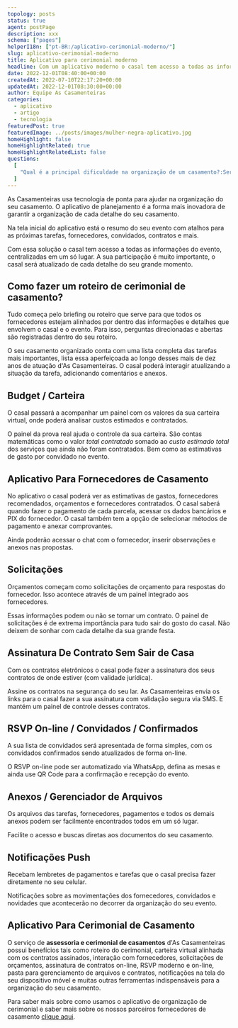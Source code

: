 ```yaml
---
topology: posts
status: true
agent: postPage
description: xxx
schema: ["pages"]
helperI18n: ["pt-BR:/aplicativo-cerimonial-moderno/"]
slug: aplicativo-cerimonial-moderno
title: Aplicativo para cerimonial moderno
headline: Com um aplicativo moderno o casal tem acesso a todas as informações do evento, centralizadas em um só lugar.
date: 2022-12-01T08:40:00+00:00
createdAt: 2022-07-10T22:17:20+00:00
updatedAt: 2022-12-01T08:30:00+00:00
author: Equipe As Casamenteiras
categories:
  - aplicativo
  - artigo
  - tecnologia
featuredPost: true
featuredImage: ../posts/images/mulher-negra-aplicativo.jpg
homeHighlight: false
homeHighlightRelated: true
homeHighlightRelatedList: false
questions:
  [
    "Qual é a principal dificuldade na organização de um casamento?:Ser organizada e manter a calma. É importante usar a tecnologia também. Há uma infinidades de desafios, por isso talvez uma das principais dificuldades é a de não perceber que esse é um serviço para uma profissional casamenteira. Alguns casais optam por deixar de lado esse que é o serviço mais importante da festa e fazendo assim pagam mais caro nos contratos fechados, que por sua vez não possuem uma mão organizadora em cima de cada detalhe de cada fornecimento dos serviços deste evento único.",
  ]
---
```


As Casamenteiras usa tecnologia de ponta para ajudar na organização do seu casamento. O aplicativo de planejamento é a forma mais inovadora de garantir a organização de cada detalhe do seu casamento.

Na tela inicial do aplicativo está o resumo do seu evento com atalhos para as próximas tarefas, fornecedores, convidados, contratos e mais.

Com essa solução o casal tem acesso a todas as informações do evento, centralizadas em um só lugar. A sua participação é muito importante, o casal será atualizado de cada detalhe do seu grande momento.

## Como fazer um roteiro de cerimonial de casamento?

Tudo começa pelo briefing ou roteiro que serve para que todos os fornecedores estejam alinhados por dentro das informações e detalhes que envolvem o casal e o evento. Para isso, perguntas direcionadas e abertas são registradas dentro do seu roteiro.

O seu casamento organizado conta com uma lista completa das tarefas mais importantes, lista essa aperfeiçoada ao longo desses mais de dez anos de atuação d'As Casamenteiras. O casal poderá interagir atualizando a situação da tarefa, adicionando comentários e anexos.

## Budget / Carteira

O casal passará a acompanhar um painel com os valores da sua carteira virtual, onde poderá analisar custos estimados e contratados.

O painel da prova real ajuda o controle da sua carteira. São contas matemáticas como o valor _total contratado_ somado ao _custo estimado total_ dos serviços que ainda não foram contratados. Bem como as estimativas de gasto por convidado no evento.

## Aplicativo Para Fornecedores de Casamento

No aplicativo o casal poderá ver as estimativas de gastos, fornecedores recomendados, orçamentos e fornecedores contratados. O casal saberá quando fazer o pagamento de cada parcela, acessar os dados bancários e PIX do fornecedor. O casal também tem a opção de selecionar métodos de pagamento e anexar comprovantes.

Ainda poderão acessar o chat com o fornecedor, inserir observações e anexos nas propostas.

## Solicitações

Orçamentos começam como solicitações de orçamento para respostas do fornecedor. Isso acontece através de um painel integrado aos fornecedores.

Essas informações podem ou não se tornar um contrato. O painel de solicitações é de extrema importância para tudo sair do gosto do casal. Não deixem de sonhar com cada detalhe da sua grande festa.

## Assinatura De Contrato Sem Sair de Casa

Com os contratos eletrônicos o casal pode fazer a assinatura dos seus contratos de onde estiver (com validade jurídica).

Assine os contratos na segurança do seu lar. As Casamenteiras envia os links para o casal fazer a sua assinatura com validação segura via SMS. E mantém um painel de controle desses contratos.

## RSVP On-line / Convidados / Confirmados

A sua lista de convidados será apresentada de forma simples, com os convidados confirmados sendo atualizados de forma on-line.

O RSVP on-line pode ser automatizado via WhatsApp, defina as mesas e ainda use QR Code para a confirmação e recepção do evento.

## Anexos / Gerenciador de Arquivos

Os arquivos das tarefas, fornecedores, pagamentos e todos os demais anexos podem ser facilmente encontrados todos em um só lugar.

Facilite o acesso e buscas diretas aos documentos do seu casamento.

## Notificações Push

Recebam lembretes de pagamentos e tarefas que o casal precisa fazer diretamente no seu celular.

Notificações sobre as movimentações dos fornecedores, convidados e novidades que acontecerão no decorrer da organização do seu evento.

## Aplicativo Para Cerimonial de Casamento

O serviço de **assessoria e cerimonial de casamentos** d'As Casamenteiras possui benefícios tais como roteiro do cerimonial, carteira virtual alinhada com os contratos assinados, interação com fornecedores, solicitações de orçamentos, assinatura de contratos on-line, RSVP moderno e on-line, pasta para gerenciamento de arquivos e contratos, notificações na tela do seu dispositivo móvel e muitas outras ferramentas indispensáveis para a organização do seu casamento.

Para saber mais sobre como usamos o aplicativo de organização de cerimonial e saber mais sobre os nossos parceiros fornecedores de casamento [clique aqui](/assessoria-cerimonial-plena-completa/).
